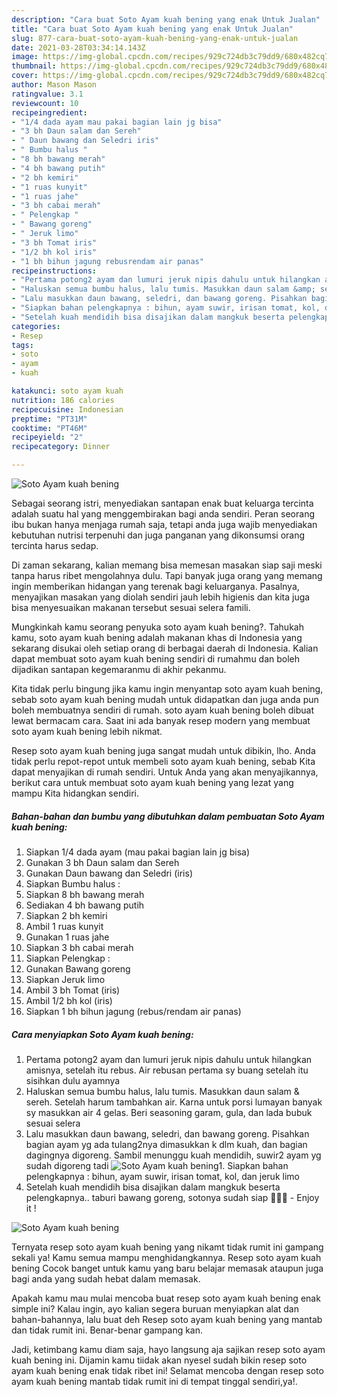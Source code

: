 ```yaml
---
description: "Cara buat Soto Ayam kuah bening yang enak Untuk Jualan"
title: "Cara buat Soto Ayam kuah bening yang enak Untuk Jualan"
slug: 877-cara-buat-soto-ayam-kuah-bening-yang-enak-untuk-jualan
date: 2021-03-28T03:34:14.143Z
image: https://img-global.cpcdn.com/recipes/929c724db3c79dd9/680x482cq70/soto-ayam-kuah-bening-foto-resep-utama.jpg
thumbnail: https://img-global.cpcdn.com/recipes/929c724db3c79dd9/680x482cq70/soto-ayam-kuah-bening-foto-resep-utama.jpg
cover: https://img-global.cpcdn.com/recipes/929c724db3c79dd9/680x482cq70/soto-ayam-kuah-bening-foto-resep-utama.jpg
author: Mason Mason
ratingvalue: 3.1
reviewcount: 10
recipeingredient:
- "1/4 dada ayam mau pakai bagian lain jg bisa"
- "3 bh Daun salam dan Sereh"
- " Daun bawang dan Seledri iris"
- " Bumbu halus "
- "8 bh bawang merah"
- "4 bh bawang putih"
- "2 bh kemiri"
- "1 ruas kunyit"
- "1 ruas jahe"
- "3 bh cabai merah"
- " Pelengkap "
- " Bawang goreng"
- " Jeruk limo"
- "3 bh Tomat iris"
- "1/2 bh kol iris"
- "1 bh bihun jagung rebusrendam air panas"
recipeinstructions:
- "Pertama potong2 ayam dan lumuri jeruk nipis dahulu untuk hilangkan amisnya, setelah itu rebus. Air rebusan pertama sy buang setelah itu sisihkan dulu ayamnya"
- "Haluskan semua bumbu halus, lalu tumis. Masukkan daun salam &amp; sereh. Setelah harum tambahkan air. Karna untuk porsi lumayan banyak sy masukkan air 4 gelas. Beri seasoning garam, gula, dan lada bubuk sesuai selera"
- "Lalu masukkan daun bawang, seledri, dan bawang goreng. Pisahkan bagian ayam yg ada tulang2nya dimasukkan k dlm kuah, dan bagian dagingnya digoreng. Sambil menunggu kuah mendidih, suwir2 ayam yg sudah digoreng tadi"
- "Siapkan bahan pelengkapnya : bihun, ayam suwir, irisan tomat, kol, dan jeruk limo"
- "Setelah kuah mendidih bisa disajikan dalam mangkuk beserta pelengkapnya.. taburi bawang goreng, sotonya sudah siap 🤗🤗🤗 Enjoy it !"
categories:
- Resep
tags:
- soto
- ayam
- kuah

katakunci: soto ayam kuah 
nutrition: 186 calories
recipecuisine: Indonesian
preptime: "PT31M"
cooktime: "PT46M"
recipeyield: "2"
recipecategory: Dinner

---
```



![Soto Ayam kuah bening](https://img-global.cpcdn.com/recipes/929c724db3c79dd9/680x482cq70/soto-ayam-kuah-bening-foto-resep-utama.jpg)

Sebagai seorang istri, menyediakan santapan enak buat keluarga tercinta adalah suatu hal yang menggembirakan bagi anda sendiri. Peran seorang ibu bukan hanya menjaga rumah saja, tetapi anda juga wajib menyediakan kebutuhan nutrisi terpenuhi dan juga panganan yang dikonsumsi orang tercinta harus sedap.

Di zaman  sekarang, kalian memang bisa memesan masakan siap saji meski tanpa harus ribet mengolahnya dulu. Tapi banyak juga orang yang memang ingin memberikan hidangan yang terenak bagi keluarganya. Pasalnya, menyajikan masakan yang diolah sendiri jauh lebih higienis dan kita juga bisa menyesuaikan makanan tersebut sesuai selera famili. 



Mungkinkah kamu seorang penyuka soto ayam kuah bening?. Tahukah kamu, soto ayam kuah bening adalah makanan khas di Indonesia yang sekarang disukai oleh setiap orang di berbagai daerah di Indonesia. Kalian dapat membuat soto ayam kuah bening sendiri di rumahmu dan boleh dijadikan santapan kegemaranmu di akhir pekanmu.

Kita tidak perlu bingung jika kamu ingin menyantap soto ayam kuah bening, sebab soto ayam kuah bening mudah untuk didapatkan dan juga anda pun boleh membuatnya sendiri di rumah. soto ayam kuah bening boleh dibuat lewat bermacam cara. Saat ini ada banyak resep modern yang membuat soto ayam kuah bening lebih nikmat.

Resep soto ayam kuah bening juga sangat mudah untuk dibikin, lho. Anda tidak perlu repot-repot untuk membeli soto ayam kuah bening, sebab Kita dapat menyajikan di rumah sendiri. Untuk Anda yang akan menyajikannya, berikut cara untuk membuat soto ayam kuah bening yang lezat yang mampu Kita hidangkan sendiri.

<!--inarticleads1-->

##### Bahan-bahan dan bumbu yang dibutuhkan dalam pembuatan Soto Ayam kuah bening:

1. Siapkan 1/4 dada ayam (mau pakai bagian lain jg bisa)
1. Gunakan 3 bh Daun salam dan Sereh
1. Gunakan  Daun bawang dan Seledri (iris)
1. Siapkan  Bumbu halus :
1. Siapkan 8 bh bawang merah
1. Sediakan 4 bh bawang putih
1. Siapkan 2 bh kemiri
1. Ambil 1 ruas kunyit
1. Gunakan 1 ruas jahe
1. Siapkan 3 bh cabai merah
1. Siapkan  Pelengkap :
1. Gunakan  Bawang goreng
1. Siapkan  Jeruk limo
1. Ambil 3 bh Tomat (iris)
1. Ambil 1/2 bh kol (iris)
1. Siapkan 1 bh bihun jagung (rebus/rendam air panas)




<!--inarticleads2-->

##### Cara menyiapkan Soto Ayam kuah bening:

1. Pertama potong2 ayam dan lumuri jeruk nipis dahulu untuk hilangkan amisnya, setelah itu rebus. Air rebusan pertama sy buang setelah itu sisihkan dulu ayamnya
1. Haluskan semua bumbu halus, lalu tumis. Masukkan daun salam &amp; sereh. Setelah harum tambahkan air. Karna untuk porsi lumayan banyak sy masukkan air 4 gelas. Beri seasoning garam, gula, dan lada bubuk sesuai selera
1. Lalu masukkan daun bawang, seledri, dan bawang goreng. Pisahkan bagian ayam yg ada tulang2nya dimasukkan k dlm kuah, dan bagian dagingnya digoreng. Sambil menunggu kuah mendidih, suwir2 ayam yg sudah digoreng tadi
<img src="//assets-global.cpcdn.com/assets/icons/button_play-2c75c40dde080a61004c1f40b05d8f140eaff45d7e9e6481dc71c63d2e7c4909.png" alt="Soto Ayam kuah bening">1. Siapkan bahan pelengkapnya : bihun, ayam suwir, irisan tomat, kol, dan jeruk limo
1. Setelah kuah mendidih bisa disajikan dalam mangkuk beserta pelengkapnya.. taburi bawang goreng, sotonya sudah siap 🤗🤗🤗 - Enjoy it !
<img src="//assets-global.cpcdn.com/assets/icons/button_play-2c75c40dde080a61004c1f40b05d8f140eaff45d7e9e6481dc71c63d2e7c4909.png" alt="Soto Ayam kuah bening">



Ternyata resep soto ayam kuah bening yang nikamt tidak rumit ini gampang sekali ya! Kamu semua mampu menghidangkannya. Resep soto ayam kuah bening Cocok banget untuk kamu yang baru belajar memasak ataupun juga bagi anda yang sudah hebat dalam memasak.

Apakah kamu mau mulai mencoba buat resep soto ayam kuah bening enak simple ini? Kalau ingin, ayo kalian segera buruan menyiapkan alat dan bahan-bahannya, lalu buat deh Resep soto ayam kuah bening yang mantab dan tidak rumit ini. Benar-benar gampang kan. 

Jadi, ketimbang kamu diam saja, hayo langsung aja sajikan resep soto ayam kuah bening ini. Dijamin kamu tiidak akan nyesel sudah bikin resep soto ayam kuah bening enak tidak ribet ini! Selamat mencoba dengan resep soto ayam kuah bening mantab tidak rumit ini di tempat tinggal sendiri,ya!.

